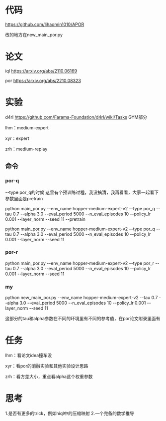 # 代码

https://github.com/lihaomin1010/APOR

改的地方在new_main_por.py

# 论文
iql https://arxiv.org/abs/2110.06169

por https://arxiv.org/abs/2210.08323

# 实验
d4rl https://github.com/Farama-Foundation/d4rl/wiki/Tasks GYM部分

lhm：medium-expert

xyr：expert

zrh：medium-replay


## 命令
### por-q
--type por_q的时候 这里有个预训练过程，我没搞清，我再看看，大家一起看下 参数里面是pretrain

python main_por.py --env_name hopper-medium-expert-v2 --type por_q --tau 0.7 --alpha 3.0 --eval_period 5000 --n_eval_episodes 10 --policy_lr 0.001 --layer_norm --seed 11 --pretrain 

python main_por.py --env_name hopper-medium-expert-v2 --type por_q --tau 0.7 --alpha 3.0 --eval_period 5000 --n_eval_episodes 10 --policy_lr 0.001 --layer_norm --seed 11 

### por-r
python main_por.py --env_name hopper-medium-expert-v2 --type por_r --tau 0.7 --alpha 3.0 --eval_period 5000 --n_eval_episodes 10 --policy_lr 0.001 --layer_norm --seed 11

### my
python new_main_por.py --env_name hopper-medium-expert-v2 --tau 0.7 --alpha 3.0 --eval_period 5000 --n_eval_episodes 10 --policy_lr 0.001 --layer_norm --seed 11

这部分的tau和alpha参数在不同的环境里有不同的参考值，在por论文附录里面有


# 任务
lhm：看论文idea撞车没 

xyr：看por的消融实验和其他实验设计思路 

zrh：看方差大小，重点看alpha这个权重参数

# 思考
1.是否有更多的trick，例如hiql中的压缩映射
2.一个完备的数学推导
